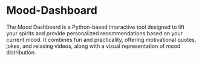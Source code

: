 # Mood-Dashboard
The Mood Dashboard is a Python-based interactive tool designed to lift your spirits and provide personalized recommendations based on your current mood. It combines fun and practicality, offering motivational quotes, jokes, and relaxing videos, along with a visual representation of mood distribution.
